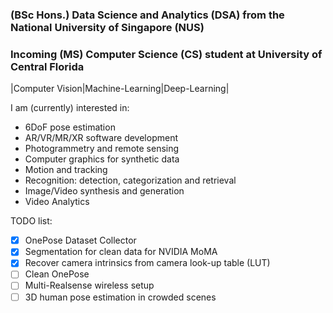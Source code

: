 ### (BSc Hons.) Data Science and Analytics (DSA) from the National University of Singapore (NUS)
### Incoming (MS) Computer Science (CS) student at University of Central Florida
|Computer Vision|Machine-Learning|Deep-Learning|

I am (currently) interested in:
- 6DoF pose estimation
- AR/VR/MR/XR software development
- Photogrammetry and remote sensing
- Computer graphics for synthetic data
- Motion and tracking
- Recognition: detection, categorization and retrieval
- Image/Video synthesis and generation
- Video Analytics

TODO list:
- [x] OnePose Dataset Collector
- [x] Segmentation for clean data for NVIDIA MoMA
- [x] Recover camera intrinsics from camera look-up table (LUT)
- [ ] Clean OnePose
- [ ] Multi-Realsense wireless setup
- [ ] 3D human pose estimation in crowded scenes
